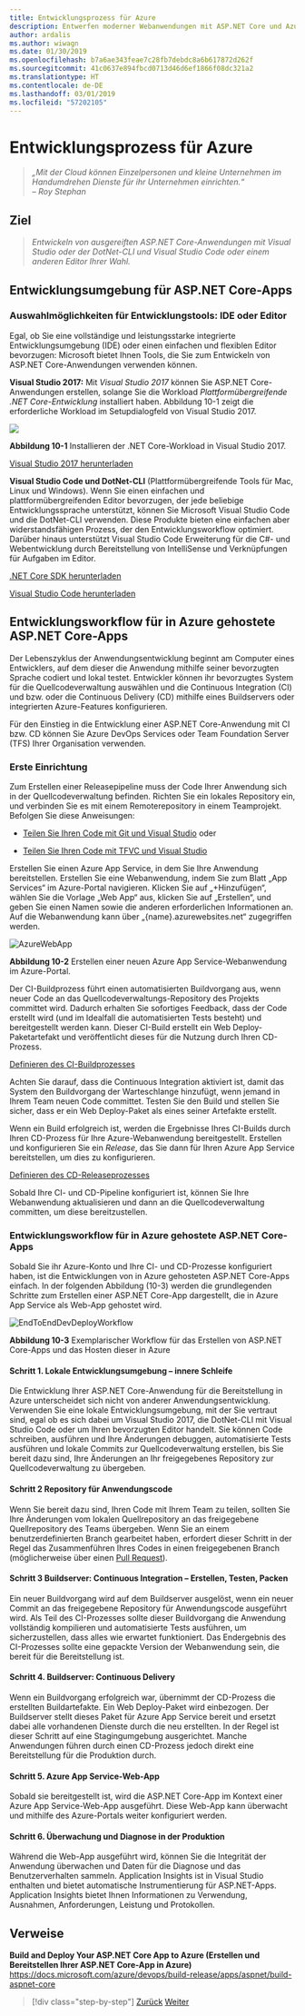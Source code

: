 ```yaml
---
title: Entwicklungsprozess für Azure
description: Entwerfen moderner Webanwendungen mit ASP.NET Core und Azure | Entwicklungsprozess für Azure
author: ardalis
ms.author: wiwagn
ms.date: 01/30/2019
ms.openlocfilehash: b7a6ae343feae7c28fb7debdc8a6b617872d262f
ms.sourcegitcommit: 41c0637e894fbcd0713d46d6ef1866f08dc321a2
ms.translationtype: HT
ms.contentlocale: de-DE
ms.lasthandoff: 03/01/2019
ms.locfileid: "57202105"
---
```

# <a name="development-process-for-azure"></a>Entwicklungsprozess für Azure

> _„Mit der Cloud können Einzelpersonen und kleine Unternehmen im Handumdrehen Dienste für ihr Unternehmen einrichten.“_  
> _– Roy Stephan_

## <a name="vision"></a>Ziel

> *Entwickeln von ausgereiften ASP.NET Core-Anwendungen mit Visual Studio oder der DotNet-CLI und Visual Studio Code oder einem anderen Editor Ihrer Wahl.*

## <a name="development-environment-for-aspnet-core-apps"></a>Entwicklungsumgebung für ASP.NET Core-Apps

### <a name="development-tools-choices-ide-or-editor"></a>Auswahlmöglichkeiten für Entwicklungstools: IDE oder Editor

Egal, ob Sie eine vollständige und leistungsstarke integrierte Entwicklungsumgebung (IDE) oder einen einfachen und flexiblen Editor bevorzugen: Microsoft bietet Ihnen Tools, die Sie zum Entwickeln von ASP.NET Core-Anwendungen verwenden können.

**Visual Studio 2017:** Mit *Visual Studio 2017* können Sie ASP.NET Core-Anwendungen erstellen, solange Sie die Workload *Plattformübergreifende .NET Core-Entwicklung* installiert haben. Abbildung 10-1 zeigt die erforderliche Workload im Setupdialogfeld von Visual Studio 2017.

![](./media/image10-1.png)

**Abbildung 10-1** Installieren der .NET Core-Workload in Visual Studio 2017.

[Visual Studio 2017 herunterladen](https://aka.ms/vsdownload?utm_source=mscom&utm_campaign=msdocs)

**Visual Studio Code und DotNet-CLI** (Plattformübergreifende Tools für Mac, Linux und Windows). Wenn Sie einen einfachen und plattformübergreifenden Editor bevorzugen, der jede beliebige Entwicklungssprache unterstützt, können Sie Microsoft Visual Studio Code und die DotNet-CLI verwenden. Diese Produkte bieten eine einfachen aber widerstandsfähigen Prozess, der den Entwicklungsworkflow optimiert. Darüber hinaus unterstützt Visual Studio Code Erweiterung für die C\#- und Webentwicklung durch Bereitstellung von IntelliSense und Verknüpfungen für Aufgaben im Editor.

[.NET Core SDK herunterladen](https://www.microsoft.com/net/download/core)

[Visual Studio Code herunterladen](https://code.visualstudio.com/download)

## <a name="development-workflow-for-azure-hosted-aspnet-core-apps"></a>Entwicklungsworkflow für in Azure gehostete ASP.NET Core-Apps

Der Lebenszyklus der Anwendungsentwicklung beginnt am Computer eines Entwicklers, auf dem dieser die Anwendung mithilfe seiner bevorzugten Sprache codiert und lokal testet. Entwickler können ihr bevorzugtes System für die Quellcodeverwaltung auswählen und die Continuous Integration (CI) und bzw. oder die Continuous Delivery (CD) mithilfe eines Buildservers oder integrierten Azure-Features konfigurieren.

Für den Einstieg in die Entwicklung einer ASP.NET Core-Anwendung mit CI bzw. CD können Sie Azure DevOps Services oder Team Foundation Server (TFS) Ihrer Organisation verwenden.

### <a name="initial-setup"></a>Erste Einrichtung

Zum Erstellen einer Releasepipeline muss der Code Ihrer Anwendung sich in der Quellcodeverwaltung befinden. Richten Sie ein lokales Repository ein, und verbinden Sie es mit einem Remoterepository in einem Teamprojekt. Befolgen Sie diese Anweisungen:

- [Teilen Sie Ihren Code mit Git und Visual Studio](https://docs.microsoft.com/azure/devops/git/share-your-code-in-git-vs) oder

- [Teilen Sie Ihren Code mit TFVC und Visual Studio](https://docs.microsoft.com/azure/devops/tfvc/share-your-code-in-tfvc-vs)

Erstellen Sie einen Azure App Service, in dem Sie Ihre Anwendung bereitstellen. Erstellen Sie eine Webanwendung, indem Sie zum Blatt „App Services“ im Azure-Portal navigieren. Klicken Sie auf „+Hinzufügen“, wählen Sie die Vorlage „Web App“ aus, klicken Sie auf „Erstellen“, und geben Sie einen Namen sowie die anderen erforderlichen Informationen an. Auf die Webanwendung kann über „{name}.azurewebsites.net“ zugegriffen werden.

![AzureWebApp](./media/image10-2.png)

**Abbildung 10-2** Erstellen einer neuen Azure App Service-Webanwendung im Azure-Portal.

Der CI-Buildprozess führt einen automatisierten Buildvorgang aus, wenn neuer Code an das Quellcodeverwaltungs-Repository des Projekts committet wird. Dadurch erhalten Sie sofortiges Feedback, dass der Code erstellt wird (und im Idealfall die automatisierten Tests besteht) und bereitgestellt werden kann. Dieser CI-Build erstellt ein Web Deploy-Paketartefakt und veröffentlicht dieses für die Nutzung durch Ihren CD-Prozess.

[Definieren des CI-Buildprozesses](https://docs.microsoft.com/azure/devops/build-release/apps/aspnet/build-aspnet-core#ci)

Achten Sie darauf, dass die Continuous Integration aktiviert ist, damit das System den Buildvorgang der Warteschlange hinzufügt, wenn jemand in Ihrem Team neuen Code committet. Testen Sie den Build und stellen Sie sicher, dass er ein Web Deploy-Paket als eines seiner Artefakte erstellt.

Wenn ein Build erfolgreich ist, werden die Ergebnisse Ihres CI-Builds durch Ihren CD-Prozess für Ihre Azure-Webanwendung bereitgestellt. Erstellen und konfigurieren Sie ein *Release*, das Sie dann für Ihren Azure App Service bereitstellen, um dies zu konfigurieren.

[Definieren des CD-Releaseprozesses](https://docs.microsoft.com/azure/devops/build-release/apps/aspnet/build-aspnet-core#cd)

Sobald Ihre CI- und CD-Pipeline konfiguriert ist, können Sie Ihre Webanwendung aktualisieren und dann an die Quellcodeverwaltung committen, um diese bereitzustellen.

### <a name="workflow-for-developing-azure-hosted-aspnet-core-applications"></a>Entwicklungsworkflow für in Azure gehostete ASP.NET Core-Apps

Sobald Sie ihr Azure-Konto und Ihre CI- und CD-Prozesse konfiguriert haben, ist die Entwicklungen von in Azure gehosteten ASP.NET Core-Apps einfach. In der folgenden Abbildung (10-3) werden die grundlegenden Schritte zum Erstellen einer ASP.NET Core-App dargestellt, die in Azure App Service als Web-App gehostet wird.

![EndToEndDevDeployWorkflow](./media/image10-3.png)

**Abbildung 10-3** Exemplarischer Workflow für das Erstellen von ASP.NET Core-Apps und das Hosten dieser in Azure

#### <a name="step-1-local-dev-environment-inner-loop"></a>Schritt 1. Lokale Entwicklungsumgebung – innere Schleife

Die Entwicklung Ihrer ASP.NET Core-Anwendung für die Bereitstellung in Azure unterscheidet sich nicht von anderer Anwendungsentwicklung. Verwenden Sie eine lokale Entwicklungsumgebung, mit der Sie vertraut sind, egal ob es sich dabei um Visual Studio 2017, die DotNet-CLI mit Visual Studio Code oder um Ihren bevorzugten Editor handelt. Sie können Code schreiben, ausführen und Ihre Änderungen debuggen, automatisierte Tests ausführen und lokale Commits zur Quellcodeverwaltung erstellen, bis Sie bereit dazu sind, Ihre Änderungen an Ihr freigegebenes Repository zur Quellcodeverwaltung zu übergeben.

#### <a name="step-2-application-code-repository"></a>Schritt 2 Repository für Anwendungscode

Wenn Sie bereit dazu sind, Ihren Code mit Ihrem Team zu teilen, sollten Sie Ihre Änderungen vom lokalen Quellrepository an das freigegebene Quellrepository des Teams übergeben. Wenn Sie an einem benutzerdefinierten Branch gearbeitet haben, erfordert dieser Schritt in der Regel das Zusammenführen Ihres Codes in einen freigegebenen Branch (möglicherweise über einen [Pull Request](https://docs.microsoft.com/azure/devops/git/pull-requests)).

#### <a name="step-3-build-server-continuous-integration-build-test-package"></a>Schritt 3 Buildserver: Continuous Integration – Erstellen, Testen, Packen

Ein neuer Buildvorgang wird auf dem Buildserver ausgelöst, wenn ein neuer Commit an das freigegebene Repository für Anwendungscode ausgeführt wird. Als Teil des CI-Prozesses sollte dieser Buildvorgang die Anwendung vollständig kompilieren und automatisierte Tests ausführen, um sicherzustellen, dass alles wie erwartet funktioniert. Das Endergebnis des CI-Prozesses sollte eine gepackte Version der Webanwendung sein, die bereit für die Bereitstellung ist.

#### <a name="step-4-build-server-continuous-delivery"></a>Schritt 4. Buildserver: Continuous Delivery

Wenn ein Buildvorgang erfolgreich war, übernimmt der CD-Prozess die erstellten Buildartefakte. Ein Web Deploy-Paket wird einbezogen. Der Buildserver stellt dieses Paket für Azure App Service bereit und ersetzt dabei alle vorhandenen Dienste durch die neu erstellten. In der Regel ist dieser Schritt auf eine Stagingumgebung ausgerichtet. Manche Anwendungen führen durch einen CD-Prozess jedoch direkt eine Bereitstellung für die Produktion durch.

#### <a name="step-5-azure-app-service-web-app"></a>Schritt 5. Azure App Service-Web-App

Sobald sie bereitgestellt ist, wird die ASP.NET Core-App im Kontext einer Azure App Service-Web-App ausgeführt. Diese Web-App kann überwacht und mithilfe des Azure-Portals weiter konfiguriert werden.

#### <a name="step-6-production-monitoring-and-diagnostics"></a>Schritt 6. Überwachung und Diagnose in der Produktion

Während die Web-App ausgeführt wird, können Sie die Integrität der Anwendung überwachen und Daten für die Diagnose und das Benutzerverhalten sammeln. Application Insights ist in Visual Studio enthalten und bietet automatische Instrumentierung für ASP.NET-Apps. Application Insights bietet Ihnen Informationen zu Verwendung, Ausnahmen, Anforderungen, Leistung und Protokollen.

## <a name="references"></a>Verweise

**Build and Deploy Your ASP.NET Core App to Azure (Erstellen und Bereitstellen Ihrer ASP.NET Core-App in Azure)**  
<https://docs.microsoft.com/azure/devops/build-release/apps/aspnet/build-aspnet-core>

>[!div class="step-by-step"]
>[Zurück](test-asp-net-core-mvc-apps.md)
>[Weiter](azure-hosting-recommendations-for-asp-net-web-apps.md)